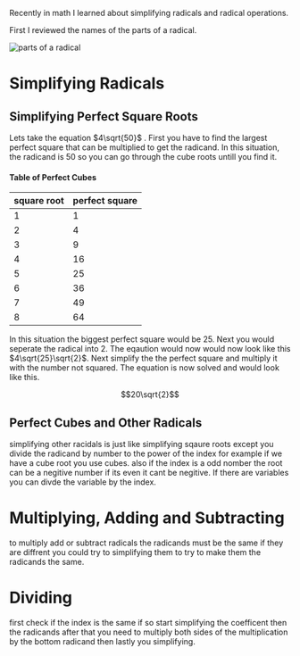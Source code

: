 Recently in math I learned about simplifying radicals and radical operations.

First I reviewed the names of the parts of a radical.
 
![parts of a radical](https://study.com/cimages/multimages/16/radical_image.jpg)

# Simplifying Radicals 

## Simplifying Perfect Square Roots 

Lets take the equation  $4\sqrt{50}$  . First you have to find the largest perfect square that can be multiplied to get the radicand. In this situation, the radicand is 50 so you can go through the cube roots untill you find it. 

#### Table of Perfect Cubes 

 |square root|perfect square|
 |---------|------------|
 |1        |1           |
 |2        |4           |
 |3        |9           |
 |4        |16          |
 |5        |25          |
 |6        |36          |
 |7        |49          |
 |8        |64          |

In this situation the biggest perfect square would be 25. Next you would seperate the radical into 2. The eqaution would now would now look like this $4\sqrt{25}\sqrt{2}$. Next simplify the the perfect square and multiply it with the number not squared. The equation is now solved and would look like this.

$$20\sqrt{2}$$

## Perfect Cubes and Other Radicals 

simplifying other racidals is just like simplifying sqaure roots except you divide the radicand by number to the power of the index for example if we have a cube root you use cubes. also if the index is a odd nomber the root can be a negitive number if its even it cant be negitive. If there are variables you can divde the variable by the index.

# Multiplying, Adding and Subtracting 

to multiply add or subtract radicals the radicands must be the same if they are diffrent you could try to simplifying them to try to make them the radicands the same.
# Dividing 

first check if the index is the same if so start simplifying the coefficent then the radicands after that you need to multiply both sides of the multiplication by the bottom radicand then lastly you simplifying.

